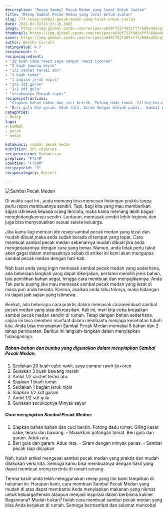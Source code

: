 ```yaml
---
description: "Resep Sambal Pecak Medan yang lezat Untuk Jualan"
title: "Resep Sambal Pecak Medan yang lezat Untuk Jualan"
slug: 774-resep-sambal-pecak-medan-yang-lezat-untuk-jualan
date: 2021-03-01T13:37:16.368Z
image: https://img-global.cpcdn.com/recipes/a830f722f4d5cfff/680x482cq70/sambal-pecak-medan-foto-resep-utama.jpg
thumbnail: https://img-global.cpcdn.com/recipes/a830f722f4d5cfff/680x482cq70/sambal-pecak-medan-foto-resep-utama.jpg
cover: https://img-global.cpcdn.com/recipes/a830f722f4d5cfff/680x482cq70/sambal-pecak-medan-foto-resep-utama.jpg
author: Bertha Carroll
ratingvalue: 4.7
reviewcount: 6
recipeingredient:
- "20 buah cabe rawit saya campur rawit ijooren"
- "3 buah bawang merah"
- "1/2 sachet terasi abc"
- "1 buah tomat"
- "1 bagian jeruk nipis"
- "1/2 sdt garam"
- "1/2 sdt gula"
- "secukupnya Minyak sayur"
recipeinstructions:
- "Siapkan bahan bahan dan cuci bersih. Potong dadu tomat. Giling kasar cabe, terasi dan bawang. Masukkan potongan tomat. Beri gula dan garam. Aduk rata."
- "Beri gula dan garam. Aduk rata. Siram dengan minyak panas.  Sambal pecak siap disajikan"
categories:
- Resep
tags:
- sambal
- pecak
- medan

katakunci: sambal pecak medan 
nutrition: 265 calories
recipecuisine: Indonesian
preptime: "PT34M"
cooktime: "PT59M"
recipeyield: "3"
recipecategory: Dessert

---
```



![Sambal Pecak Medan](https://img-global.cpcdn.com/recipes/a830f722f4d5cfff/680x482cq70/sambal-pecak-medan-foto-resep-utama.jpg)

Di waktu  saat ini , anda memang bisa memesan hidangan praktis tanpa perlu repot membuatnya sendiri. Tapi, bagi kita yang mau memberikan sajian istimewa kepada orang tercinta, maka kamu memang lebih bagus menghidangkannya sendiri. Lantaran, memasak sendiri lebih higienis dan juga bisa menyesuaikan sesuai selera keluarga.

Jika kamu lagi mencari ide resep sambal pecak medan yang lezat dan mudah dibuat,maka anda sudah berada di tempat yang tepat. Cara membuat sambal pecak medan  sebenarnya mudah dibuat jika anda mengerjakannya dengan cara yang benar. Namun, anda tidak perlu takut akan gagal dalam memasaknya 
sebab di artikel ini kami akan mengupas sambal pecak medan dengan hati-hati.  



Nah buat anda yang ingin memasak sambal pecak medan yang sederhana, ada beberapa langkah yang dapat dikerjakan, pertama memilih jenis bahan, lalu pemilihan bahan segar, hingga cara membuat dan menyajikannya. Anda Tak perlu pusing jika mau memasak sambal pecak medan yang lezat di mana pun anda berada. Karena, asalkan anda  tahu triknya, maka hidangan ini dapat jadi sajian yang istimewa.

Berikut, ada beberapa cara praktis  dalam memasak caramembuat sambal pecak medan yang siap dikreasikan. Kali ini, mari kita coba kreasikan sambal pecak medan sendiri di rumah. Tetap dengan bahan sederhana, sajian ini bisa memberi manfaat dalam membantu menjaga kesehatan tubuh kita. Anda bisa menyiapkan Sambal Pecak Medan memakai 8 bahan dan 2 tahap pembuatan. Berikut ini langkah-langkah dalam menyiapkan hidangannya.

<!--inarticleads1-->

##### Bahan-bahan dan bumbu yang digunakan dalam menyiapkan Sambal Pecak Medan:

1. Sediakan 20 buah cabe rawit, saya campur rawit ijo+oren
1. Gunakan 3 buah bawang merah
1. Ambil 1/2 sachet terasi abc
1. Siapkan 1 buah tomat
1. Sediakan 1 bagian jeruk nipis
1. Siapkan 1/2 sdt garam
1. Ambil 1/2 sdt gula
1. Gunakan secukupnya Minyak sayur




<!--inarticleads2-->

##### Cara menyiapkan Sambal Pecak Medan:

1. Siapkan bahan bahan dan cuci bersih. Potong dadu tomat. Giling kasar cabe, terasi dan bawang. - Masukkan potongan tomat. Beri gula dan garam. Aduk rata.
1. Beri gula dan garam. Aduk rata. - Siram dengan minyak panas.  - Sambal pecak siap disajikan




Nah, itulah artikel mengenai  sambal pecak medan  yang praktis dan mudah dilakukan versi kita. Semoga kamu bisa membuatnya dengan hasil yang dapat membuat oreng tercinta di rumah senang. 

Terima kasih anda telah menggunakan resep yang tim kami tampilkan di halaman ini. Harapan kami, cara membuat  Sambal Pecak Medan yang mudah di atas dapat membantu Anda menyiapkan makanan yang nikmat untuk keluarga/teman ataupun menjadi inspirasi dalam berbisnis kuliner. Bagaimana? Mudah bukan? Itulah cara membuat sambal pecak medan yang bisa Anda kerjakan di rumah. Semoga bermanfaat dan selamat mencoba!

